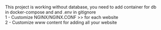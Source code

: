 This project is working without database, you need to add container for db in docker-compose and and .env in gitignore<br>
1 - Customize NGINX/NGINX.CONF >> for each website<br>
2 - Customize www content for adding all your website
